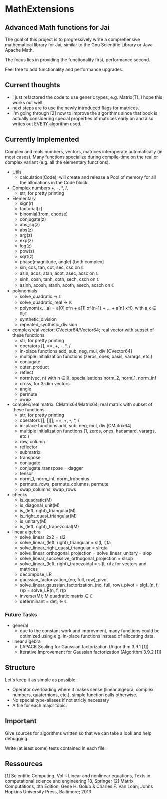 # MathExtensions

## Advanced Math functions for Jai

The goal of this project is to progressively write a comprehensive
mathematical library for Jai, similar to the Gnu Scientific Library or Java Apache Math.

The focus lies in providing the functionality first, performance
second. 

Feel free to add functionality and performance upgrades.

## Current thoughts

- I just refactored the code to use generic types, e.g. Matrix(T). I hope this works out well.
- next steps are to use the newly introduced flags for matrices.
- I'm going through [2] now to improve the algorithms since that book is actually considering special properties of matrices early on and also writes out EVERY algorithm used.

## Currently Implemented

Complex and reals numbers, vectors, matrices interoperate automatically (in most cases).
Many functions specialize during compile-time on the real or complex variant (e.g. all the elementary functions).

- Utils
    - calculation(Code); will create and release a Pool of memory for all the allocations in the Code block.
- Complex numbers +, -, *, /,
    - str; for pretty printing
- Elementary
    - sign(r)
    - factorial(z)
    - binomial(from, choose)
    - conjugate(z)
    - abs_sq(z)
    - abs(z)
    - arg(z)
    - exp(z)
    - log(z)
    - pow(z)
    - sqrt(z)
    - phase(magnitude, angle) [both complex]
    - sin, cos, tan, cot, sec, csc on ℂ
    - asin, acos, atan, acot, asec, acsc on ℂ
    - sinh, cosh, tanh, coth, sech, csch on ℂ
    - asinh, acosh, atanh, acoth, asech, acsch on ℂ
- polynomials
    - solve_quadratic -> ℂ
    - solve_quadratic_real -> ℝ
    - polynom(x, ..a) = a[0] x^n + a[1] x^{n-1} + ... + a[n] x^0, with a,x ∈ ℝ,ℂ
    - synthetic_division
    - repeated_synthetic_division
- complex/real vector: CVector64/Vector64; real vector with subset of these functions
    - str; for pretty printing
    - operators [], ==, +, -, *, /
    - in-place functions add, sub, neg, mul, div [CVector64]
    - multiple initialization functions (zeros, ones, basis, varargs, etc.)
    - conjugate
    - outer_product
    - reflect
    - norm(vec, n) with n ∈ ℝ, specialisations norm_2, norm_1, norm_inf
    - cross, for 3-dim vectors
    - angle
    - permute
    - swap
- complex/real matrix: CMatrix64/Matrix64; real matrix with subset of these functions
    - str; for pretty printing
    - operators [], [][], ==, +, -, *, /
    - in-place functions add, sub, neg, mul, div [CMatrix64]
    - multiple initialization functions (1, zeros, ones, hadamard, varargs, etc.)
    - row, column
    - reflector
    - submatrix
    - transpose
    - conjugate
    - conjugate_transpose = dagger
    - tensor
    - norm_1, norm_inf, norm_frobenius
    - permute_rows, permute_columns, permute
    - swap_columns, swap_rows
- checks
    - is_quadratic(M)
    - is_diagonal_unit(M)
    - is_(left, right)_triangular(M)
    - is_right_quasi_triangular(M)
    - is_unitary(M)
    - is_(left, right)_trapezoidal(M)
- linear algebra
    - solve_linear_2x2 = sl2
    - solve_linear_(left, right)_triangular = sl(l, r)ta
    - solve_linear_right_quasi_triangular = slrqta
    - solve_linear_orthogonal_projection = solve_linear_unitary = slop
    - solve_linear_successive_orthogonal_projection = slsop
    - solve_linear_(left, right)_trapezoidal = sl(l, r)tz for vectors and matrices
    - decompose_LR
    - gaussian_factorization_(no, full, row)_pivot
    - solve_linear_gaussian_factorization_(no, full, row)\_pivot = slgf_(n, f, r)p = solve_LR(n, f, r)p
    - inverse(M); M quadratic matrix ∈ ℂ
    - determinant = det; ∈ ℂ

### Future Tasks

- general
    - due to the constant work and improvment, many functions could be optimized using e.g. in-place functions instead of allocating data.
- linear algebra
    - LAPACK Scaling for Gaussian factorization (Algorithm 3.9.1 [1])
    - Iterative Improvement for Gaussian factorization (Algorithm 3.9.2 [1])


## Structure

Let's keep it as simple as possible:

- Operator overloading where it makes sense (linear algebra, complex numbers, quaternions, etc.), simple function calls otherwise.
- No special type-aliases if not stricly necessary
- A file for each major topic.

## Important

Give sources for algorithms written so that we can take a look and help debugging.

Write (at least some) tests contained in each file.


## Ressources

[1] Scientific Computing, Vol I: Linear and nonlinear equations, Texts in computational science and engineering 18, Springer
[2] Matrix Computations, 4th Edition; Gene H. Golub & Charles F. Van Loan; Johns Hopkins University Press, Baltimore; 2013